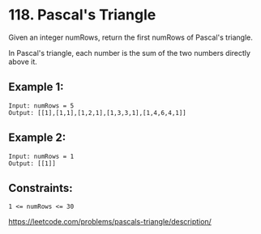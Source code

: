 # 118. Pascal's Triangle

Given an integer numRows, return the first numRows of Pascal's triangle.

In Pascal's triangle, each number is the sum of the two numbers directly above it.

## Example 1:

    Input: numRows = 5
    Output: [[1],[1,1],[1,2,1],[1,3,3,1],[1,4,6,4,1]]

## Example 2:

    Input: numRows = 1
    Output: [[1]]

## Constraints:

    1 <= numRows <= 30

https://leetcode.com/problems/pascals-triangle/description/
